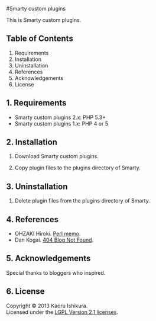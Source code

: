 #Smarty custom plugins

This is Smarty custom plugins.

## Table of Contents
1. Requirements
2. Installation
3. Uninstallation
4. References
5. Acknowledgements
6. License

## 1. Requirements
  * Smarty custom plugins 2.x: PHP 5.3+
  * Smarty custom plugins 1.x: PHP 4 or 5

## 2. Installation
1. Download Smarty custom plugins.

2. Copy plugin files to the plugins directory of Smarty.


## 3. Uninstallation
1. Delete plugin files from the plugins directory of Smarty.


## 4. References
* OHZAKI Hiroki. [Perl memo][LINK-OHZAKI].
* Dan Kogai. [404 Blog Not Found][LINK-DANKOGAI].

## 5. Acknowledgements
Special thanks to bloggers who inspired.

## 6. License
Copyright &copy; 2013 Kaoru Ishikura.  
Licensed under the [LGPL Version 2.1 licenses][LGPL].

[LINK-OHZAKI]: http://www.din.or.jp/~ohzaki/perl.htm
[LINK-DANKOGAI]: http://blog.livedoor.jp/dankogai/archives/51190099.html
[LGPL]: http://www.gnu.org/licenses/old-licenses/lgpl-2.1.html
